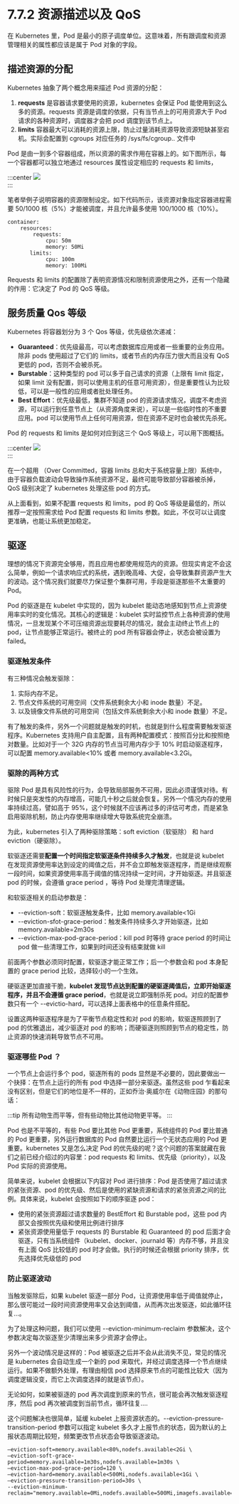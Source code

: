 # 7.7.2 资源描述以及 QoS

在 Kubernetes 里，Pod 是最小的原子调度单位。这意味着，所有跟调度和资源管理相关的属性都应该是属于 Pod 对象的字段。

## 描述资源的分配

Kubernetes 抽象了两个概念用来描述 Pod 资源的分配：

1. **requests** 是容器请求要使用的资源，kubernetes 会保证 Pod 能使用到这么多的资源。requests 资源是调度的依据，只有当节点上的可用资源大于 Pod 请求的各种资源时，调度器才会把 pod 调度到该节点上。
2. **limits** 容器最大可以消耗的资源上限，防止过量消耗资源导致资源短缺甚至宕机。实际会配置到 cgroups 对应任务的 /sys/fs/cgroup.. 文件中

Pod 是由一到多个容器组成，所以资源的需求作用在容器上的。如下图所示，每一个容器都可以独立地通过 resources 属性设定相应的 requests 和 limits，

:::center
  ![](../assets/requests-limits.png)<br/>
:::


笔者举例子说明容器的资源限制设定。如下代码所示，该资源对象指定容器进程需要 50/1000 核（5%）才能被调度，并且允许最多使用 100/1000 核（10%）。

```plain
container:
	resources:  
	    requests:
	        cpu: 50m
	        memory: 50Mi
	   limits:    
	        cpu: 100m
	        memory: 100Mi
```

Requests 和 limits 的配置除了表明资源情况和限制资源使用之外，还有一个隐藏的作用：它决定了 Pod 的 QoS 等级。

## 服务质量 Qos 等级

Kubernetes 将容器划分为 3 个 Qos 等级，优先级依次递减：

- **Guaranteed**：优先级最高，可以考虑数据库应用或者一些重要的业务应用。除非 pods 使用超过了它们的 limits，或者节点的内存压力很大而且没有 QoS 更低的 pod，否则不会被杀死。
- **Burstable**：这种类型的 pod 可以多于自己请求的资源（上限有 limit 指定，如果 limit 没有配置，则可以使用主机的任意可用资源），但是重要性认为比较低，可以是一般性的应用或者批处理任务。
- **Best Effort**：优先级最低，集群不知道 pod 的资源请求情况，调度不考虑资源，可以运行到任意节点上（从资源角度来说），可以是一些临时性的不重要应用。pod 可以使用节点上任何可用资源，但在资源不足时也会被优先杀死。

Pod 的 requests 和 limits 是如何对应到这三个 QoS 等级上，可以用下图概括。

:::center
  ![](../assets/qos.webp)<br/>
:::

在一个超用 （Over Committed，容器 limits 总和大于系统容量上限）系统中，由于容器负载波动会导致操作系统资源不足，最终可能导致部分容器被杀掉，QoS 级别决定了 kubernetes 处理这些 pod 的方式。

从上面看到，如果不配置 requests 和 limits，pod 的 QoS 等级是最低的，所以推荐一定按照需求给 Pod 配置 requests 和 limits 参数。如此，不仅可以让调度更准确，也能让系统更加稳定。

## 驱逐

理想的情况下资源完全够用，而且应用也都使用规范内的资源。但现实肯定不会这么简单，例如一个请求响应式的系统，遇到晚高峰、大促，会导致集群资源产生大的波动。这个情况我们就要尽力保证整个集群可用，手段是驱逐那些不太重要的 Pod。

Pod 的驱逐是在 kubelet 中实现的，因为 kubelet 能动态地感知到节点上资源使用率实时的变化情况。其核心的逻辑是：kubelet 实时监控节点上各种资源的使用情况，一旦发现某个不可压缩资源出现要耗尽的情况，就会主动终止节点上的 pod，让节点能够正常运行。被终止的 pod 所有容器会停止，状态会被设置为 failed。

### 驱逐触发条件

有三种情况会触发驱除：

1. 实际内存不足。
2. 节点文件系统的可用空间（文件系统剩余大小和 inode 数量）不足。
3. 以及镜像文件系统的可用空间（包括文件系统剩余大小和 inode 数量）不足。

有了触发的条件，另外一个问题就是触发的时机，也就是到什么程度需要触发驱逐程序。Kubernetes 支持用户自主配置，且有两种配置模式：按照百分比和按照绝对数量。比如对于一个 32G 内存的节点当可用内存少于 10% 时启动驱逐程序，可以配置 memory.available<10% 或者 memory.available<3.2Gi。

### 驱除的两种方式

驱除 Pod 是具有风险性的行为，会导致局部服务不可用，因此必须谨慎对待。有时候只是突发性的内存增高，可能几十秒之后就会恢复。另外一个情况内存的使用率持续过高，譬如高于 95%，这个时候就不应该再过多的评估可考虑，而是紧急启用驱除机制，防止内存使用率继续增大导致系统完全崩溃。

为此，kubernetes 引入了两种驱除策略：soft eviction（软驱除） 和 hard eviction（硬驱除）。

软驱逐还需要**配置一个时间指定软驱逐条件持续多久才触发**，也就是说 kubelet 在发现资源使用率达到设定的阈值之后，并不会立即触发驱逐程序，而是继续观察一段时间，如果资源使用率高于阈值的情况持续一定时间，才开始驱逐。并且驱逐 pod 的时候，会遵循 grace period ，等待 Pod 处理完清理逻辑。

和软驱逐相关的启动参数是：

- --eviction-soft：软驱逐触发条件，比如 memory.available<1Gi
 - --eviction-sfot-grace-period：触发条件持续多久才开始驱逐，比如 memory.available=2m30s
 - --eviction-max-pod-grace-period：kill pod 时等待 grace period 的时间让 pod 做一些清理工作，如果到时间还没有结束就做 kill

前面两个参数必须同时配置，软驱逐才能正常工作；后一个参数会和 pod 本身配置的 grace period 比较，选择较小的一个生效。

硬驱逐更加直接干脆，**kubelet 发现节点达到配置的硬驱逐阈值后，立即开始驱逐程序，并且不会遵循 grace period**，也就是说立即强制杀死 pod。对应的配置参数只有一个 --evictio-hard，可以选择上面表格中的任意条件搭配。

设置这两种驱逐程序是为了平衡节点稳定性和对 pod 的影响，软驱逐照顾到了 pod 的优雅退出，减少驱逐对 pod 的影响；而硬驱逐则照顾到节点的稳定性，防止资源的快速消耗导致节点不可用。

### 驱逐哪些 Pod ？

一个节点上会运行多个 pod，驱逐所有的 pods 显然是不必要的，因此要做出一个抉择：在节点上运行的所有 pod 中选择一部分来驱逐。虽然这些 pod 乍看起来没有区别，但是它们的地位是不一样的，正如乔治·奥威尔在《动物庄园》的那句话：

:::tip
所有动物生而平等，但有些动物比其他动物更平等。
:::

Pod 也是不平等的，有些 Pod 要比其他 Pod 更重要，系统组件的 Pod 要比普通的 Pod 更重要，另外运行数据库的 Pod 自然要比运行一个无状态应用的 Pod 更重要。kubernetes 又是怎么决定 Pod 的优先级的呢？这个问题的答案就藏在我们之前已经介绍过的内容里：pod requests 和 limits、优先级（priority），以及 Pod 实际的资源使用。

简单来说，kubelet 会根据以下内容对 Pod 进行排序：Pod 是否使用了超过请求的紧张资源、pod 的优先级、然后是使用的紧缺资源和请求的紧张资源之间的比例。具体来说，kubelet 会按照如下的顺序驱逐 pod：

- 使用的紧张资源超过请求数量的 BestEffort 和 Burstable pod，这些 pod 内部又会按照优先级和使用比例进行排序
- 紧张资源使用量低于 requests 的 Burstable 和 Guaranteed 的 pod 后面才会驱逐，只有当系统组件（kubelet、docker、journald 等）内存不够，并且没有上面 QoS 比较低的 pod 时才会做。执行的时候还会根据 priority 排序，优先选择优先级低的 pod

### 防止驱逐波动

当触发驱除后，如果 kubelet 驱逐一部分 Pod，让资源使用率低于阈值就停止，那么很可能过一段时间资源使用率又会达到阈值，从而再次出发驱逐，如此循环往复...。

为了处理这种问题，我们可以使用 --eviction-minimum-reclaim 参数解决，这个参数决定每次驱逐至少清理出来多少资源才会停止。

另外一个波动情况是这样的：Pod 被驱逐之后并不会从此消失不见，常见的情况是 kubernetes 会自动生成一个新的 pod 来取代，并经过调度选择一个节点继续运行。如果不做额外处理，有理由相信 pod 选择原来节点的可能性比较大（因为调度逻辑没变，而它上次调度选择的就是该节点）。

无论如何，如果被驱逐的 pod 再次调度到原来的节点，很可能会再次触发驱逐程序，然后 pod 再次被调度到当前节点，循环往复....

这个问题解决也很简单，延缓 kubelet 上报资源状态的。--eviction-pressure-transition-period 参数可以指定 kubelet 多久才上报节点的状态，因为默认的上报状态周期比较短，频繁更改节点状态会导致驱逐波动。

```
–eviction-soft=memory.available<80%,nodefs.available<2Gi \
–eviction-soft-grace-period=memory.available=1m30s,nodefs.available=1m30s \
–eviction-max-pod-grace-period=120 \
–eviction-hard=memory.available<500Mi,nodefs.available<1Gi \
–eviction-pressure-transition-period=30s \
--eviction-minimum-reclaim="memory.available=0Mi,nodefs.available=500Mi,imagefs.available=2Gi"
```




